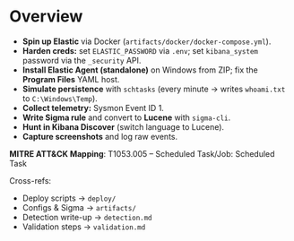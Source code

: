 # Overview

- **Spin up Elastic** via Docker (`artifacts/docker/docker-compose.yml`).
- **Harden creds:** set `ELASTIC_PASSWORD` via `.env`; set `kibana_system` password via the `_security` API.
- **Install Elastic Agent (standalone)** on Windows from ZIP; fix the **Program Files** YAML host.
- **Simulate persistence** with `schtasks` (every minute → writes `whoami.txt` to `C:\Windows\Temp`).
- **Collect telemetry:** Sysmon Event ID 1.
- **Write Sigma rule** and convert to **Lucene** with `sigma-cli`.
- **Hunt in Kibana Discover** (switch language to Lucene).
- **Capture screenshots** and log raw events.

**MITRE ATT&CK Mapping**: T1053.005 – Scheduled Task/Job: Scheduled Task

Cross-refs:
- Deploy scripts → `deploy/`
- Configs & Sigma → `artifacts/`
- Detection write-up → `detection.md`
- Validation steps → `validation.md`

